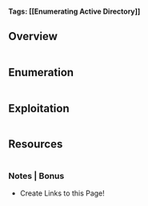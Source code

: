 #### Tags: [[Enumerating Active Directory]]

## Overview

```markdown
```
## Enumeration

```markdown
```

## Exploitation

```markdown
```

## Resources

```markdown
```

### Notes | Bonus
- Create Links to this Page!